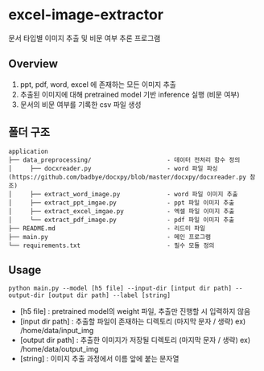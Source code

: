 # excel-image-extractor
문서 타입별 이미지 추출 및 비문 여부 추론 프로그램

## Overview
1. ppt, pdf, word, excel 에 존재하는 모든 이미지 추출
2. 추출된 이미지에 대해 pretrained model 기반 inference 실행 (비문 여부)
3. 문서의 비문 여부를 기록한 csv 파일 생성

## 폴더 구조
```
application
├── data_preprocessing/                     - 데이터 전처리 함수 정의
│     ├── docxreader.py                     - word 파일 파싱 (https://github.com/badbye/docxpy/blob/master/docxpy/docxreader.py 참조)
│     ├── extract_word_image.py             - word 파일 이미지 추출
│     ├── extract_ppt_imgae.py              - ppt 파일 이미지 추출
│     ├── extract_excel_imgae.py            - 엑셀 파일 이미지 추출
│     └── extract_pdf_image.py              - pdf 파일 이미지 추출
├── README.md                               - 리드미 파일
├── main.py                                 - 메인 프로그램
└── requirements.txt                        - 필수 모듈 정의
```
## Usage
```
python main.py --model [h5 file] --input-dir [intput dir path] --output-dir [output dir path] --label [string]
```
* [h5 file] : pretrained model의 weight 파일, 추출만 진행할 시 입력하지 않음
* [input dir path] : 추출할 파일이 존재하는 디렉토리 (마지막 문자 / 생략) ex) /home/data/input_img
* [output dir path] : 추출한 이미지가 저장될 디렉토리 (마지막 문자 / 생략) ex) /home/data/output_img
* [string] : 이미지 추출 과정에서  이름 앞에 붙는 문자열
